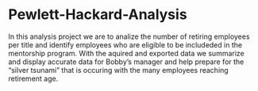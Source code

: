 # Pewlett-Hackard-Analysis
In this analysis project we are to analize the number of retiring employees per title and identify employees who are eligible to be includeded in the mentorship program. With the aquired and exported data we summarize and display accurate data for Bobby’s manager and help prepare for the “silver tsunami” that is occuring with the many employees reaching retirement age.

